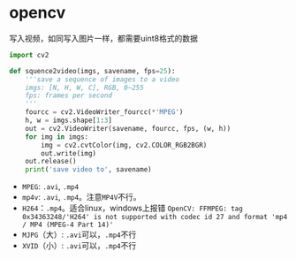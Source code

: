 # opencv

写入视频，如同写入图片一样，都需要uint8格式的数据

```python
import cv2

def squence2video(imgs, savename, fps=25):
    '''save a sequence of images to a video
    imgs: [N, H, W, C], RGB, 0~255
    fps: frames per second
    '''
    fourcc = cv2.VideoWriter_fourcc(*'MPEG')
    h, w = imgs.shape[1:3]  
    out = cv2.VideoWriter(savename, fourcc, fps, (w, h))
    for img in imgs:
        img = cv2.cvtColor(img, cv2.COLOR_RGB2BGR)
        out.write(img)
    out.release()
    print('save video to', savename)
```

- `MPEG`: `.avi`, `.mp4`
- `mp4v`: `.avi`, `.mp4`。注意`MP4V`不行。
- `H264`：`.mp4`。适合linux，windows上报错 `OpenCV: FFMPEG: tag 0x34363248/'H264' is not supported with codec id 27 and format 'mp4 / MP4 (MPEG-4 Part 14)'`
- `MJPG`（大）: `.avi`可以，`.mp4`不行
- `XVID`（小）: `.avi`可以，`.mp4`不行